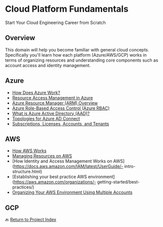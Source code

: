 # Cloud Platform Fundamentals
Start Your Cloud Engineering Career from Scratch

## Overview

This domain will help you become familiar with general cloud concepts. Specifically you'll learn how each platform (Azure/AWS/GCP) works in terms of organizing resources and understanding core components such as account access and identity management.

## Azure

- [How Does Azure Work?](https://docs.microsoft.com/en-us/azure/cloud-adoption-framework/get-started/what-is-azure)
- [Resource Access Management in Azure](https://docs.microsoft.com/en-us/azure/cloud-adoption-framework/govern/resource-consistency/resource-access-management)
- [Azure Resource Manager (ARM) Overview](https://docs.microsoft.com/en-us/azure/azure-resource-manager/management/overview)
- [Azure Role-Based Access Control (Azure RBAC)](https://docs.microsoft.com/en-us/azure/role-based-access-control/overview)
- [What is Azure Active Directory (AAD)?](https://docs.microsoft.com/en-us/azure/active-directory/fundamentals/active-directory-whatis)
- [Topologies for Azure AD Connect](https://docs.microsoft.com/en-us/azure/active-directory/hybrid/plan-connect-topologies)
- [Subscriptions, Licenses, Accounts, and Tenants](https://docs.microsoft.com/en-us/microsoft-365/enterprise/subscriptions-licenses-accounts-and-tenants-for-microsoft-cloud-offerings)

## AWS

- [How AWS Works](https://aws.amazon.com/startups/start-building/how-aws-works/)
- [Managing Resources on AWS](https://docs.aws.amazon.com/ARG/latest/userguide/resource-groups.html)
- [How Identity and Access Management Works on AWS](https://docs.aws.amazon.com/IAM/latest/UserGuide/- intro-structure.html)
- [Establishing your best practice AWS environment](https://aws.amazon.com/organizations/- getting-started/best-practices/)
- [Organizing Your AWS Environment Using Multiple Accounts](https://docs.aws.amazon.com/whitepapers/latest/organizing-your-aws-environment/organizing-your-aws-environment.pdf)

## GCP

🔙 [Return to Project Index](https://github.com/mikepfeiffer/cloud-career-playbook)